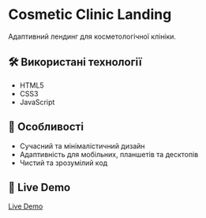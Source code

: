 # Cosmetic Clinic Landing

Адаптивний лендинг для косметологічної клініки.

## 🛠 Використані технології
- HTML5
- CSS3
- JavaScript

## 📱 Особливості
- Сучасний та мінімалістичний дизайн
- Адаптивність для мобільних, планшетів та десктопів
- Чистий та зрозумілий код

## 🔗 Live Demo
[Live Demo](https://dmutro1985.github.io/cosmetic-clinic-landing/)
